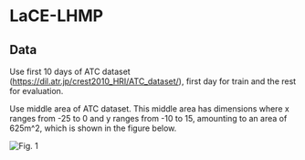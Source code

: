 # LaCE-LHMP

## Data
Use first 10 days of ATC dataset (https://dil.atr.jp/crest2010_HRI/ATC_dataset/), first day for train and the rest for evaluation.

Use middle area of ATC dataset. This middle area has dimensions where x ranges from -25 to 0 and y ranges from -10 to 15, amounting to an area of 625m^2, which is shown in the figure below.


![Fig. 1](figures/middle_area1.png, "middle area")